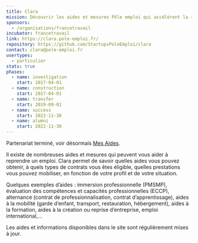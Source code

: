 ```yaml
---
title: Clara
mission: Découvrir les aides et mesures Pôle emploi qui accélèrent la reprise d'activité
sponsors:
  - /organisations/francetravail
incubator: francetravail
link: https://clara.pole-emploi.fr/
repository: https://github.com/StartupsPoleEmploi/clara
contact: clara@pole-emploi.fr
usertypes:
  - particulier
stats: true
phases:
  - name: investigation
    start: 2017-04-01
  - name: construction
    start: 2017-04-01
  - name: transfer
    start: 2019-09-01
  - name: success
    start: 2022-11-30
  - name: alumni
    start: 2022-11-30
---
```

Partenariat terminé, voir désormais [Mes Aides](https://beta.gouv.fr/startups/mes.aides.html).

Il existe de nombreuses aides et mesures qui peuvent vous aider à reprendre un emploi. Clara permet de savoir quelles aides vous pouvez obtenir, à quels types de contrats vous êtes éligible, quelles prestations vous pouvez mobiliser, en fonction de votre profil et de votre situation.

Quelques exemples d’aides : immersion professionnelle (PMSMP), évaluation des compétences et capacités professionnelles (ECCP), alternance (contrat de professionnalisation, contrat d’apprentissage), aides à la mobilité (garde d’enfant, transport, restauration, hébergement), aides à la formation, aides à la création ou reprise d’entreprise, emploi international,…

Les aides et informations disponibles dans le site sont régulièrement mises à jour.
